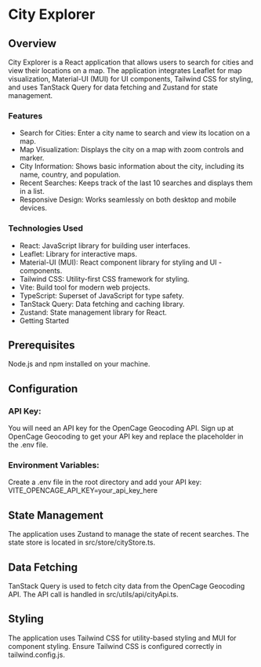 # City Explorer

## Overview

City Explorer is a React application that allows users to search for cities and view their locations on a map. The application integrates Leaflet for map visualization, Material-UI (MUI) for UI components, Tailwind CSS for styling, and uses TanStack Query for data fetching and Zustand for state management.

### Features

- Search for Cities: Enter a city name to search and view its location on a map.
- Map Visualization: Displays the city on a map with zoom controls and marker.
- City Information: Shows basic information about the city, including its name, country, and population.
- Recent Searches: Keeps track of the last 10 searches and displays them in a list.
- Responsive Design: Works seamlessly on both desktop and mobile devices.

### Technologies Used

- React: JavaScript library for building user interfaces.
- Leaflet: Library for interactive maps.
- Material-UI (MUI): React component library for styling and UI - components.
- Tailwind CSS: Utility-first CSS framework for styling.
- Vite: Build tool for modern web projects.
- TypeScript: Superset of JavaScript for type safety.
- TanStack Query: Data fetching and caching library.
- Zustand: State management library for React.
- Getting Started

## Prerequisites

Node.js and npm installed on your machine.

## Configuration

### API Key:

You will need an API key for the OpenCage Geocoding API. Sign up at OpenCage Geocoding to get your API key and replace the placeholder in the .env file.

### Environment Variables:

Create a .env file in the root directory and add your API key:
VITE_OPENCAGE_API_KEY=your_api_key_here

## State Management

The application uses Zustand to manage the state of recent searches. The state store is located in src/store/cityStore.ts.

## Data Fetching

TanStack Query is used to fetch city data from the OpenCage Geocoding API. The API call is handled in src/utils/api/cityApi.ts.

## Styling

The application uses Tailwind CSS for utility-based styling and MUI for component styling. Ensure Tailwind CSS is configured correctly in tailwind.config.js.
